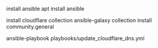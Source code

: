 install ansible
apt install ansible

install cloudflare collection 
ansible-galaxy collection install community.general

ansible-playbook playbooks/update_cloudflare_dns.yml

